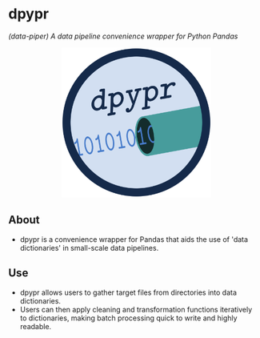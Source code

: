 # **dpypr**
*(data-piper) A data pipeline convenience wrapper for Python Pandas*

<p align = "center">
  <img src = "logo/dpypr_logo.png" alt = "image" width = "300" height = "300">
</p>

## About
- dpypr is a convenience wrapper for Pandas that aids the use of 'data 
dictionaries' in small-scale data pipelines.

## Use
- dpypr allows users to gather target files from directories into data dictionaries.
- Users can then apply cleaning and transformation functions iteratively to dictionaries, making batch processing quick to write and highly readable.
